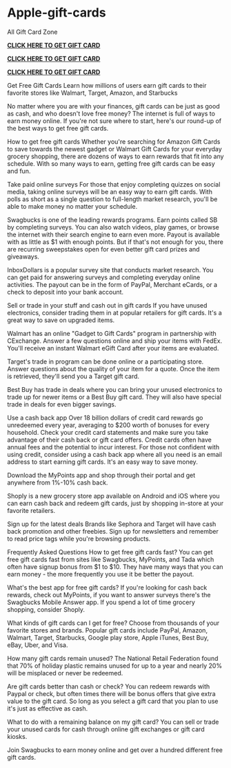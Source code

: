 # Apple-gift-cards
All Gift Card Zone

**[CLICK HERE TO GET GIFT CARD](https://paltonprogram.com/gift-cards/)**

**[CLICK HERE TO GET  GIFT CARD](https://paltonprogram.com/gift-cards/)**

**[CLICK HERE TO GET GIFT CARD](https://paltonprogram.com/gift-cards/)**




Get Free Gift Cards
Learn how millions of users earn gift cards to their favorite stores like Walmart, Target, Amazon, and Starbucks

No matter where you are with your finances, gift cards can be just as good as cash, and who doesn't love free money? The internet is full of ways to earn money online. If you're not sure where to start, here's our round-up of the best ways to get free gift cards.

How to get free gift cards
Whether you're searching for Amazon Gift Cards to save towards the newest gadget or Walmart Gift Cards for your everyday grocery shopping, there are dozens of ways to earn rewards that fit into any schedule. With so many ways to earn, getting free gift cards can be easy and fun.

Take paid online surveys
For those that enjoy completing quizzes on social media, taking online surveys will be an easy way to earn gift cards. With polls as short as a single question to full-length market research, you'll be able to make money no matter your schedule.

Swagbucks is one of the leading rewards programs. Earn points called SB by completing surveys. You can also watch videos, play games, or browse the internet with their search engine to earn even more. Payout is available with as little as $1 with enough points. But if that's not enough for you, there are recurring sweepstakes open for even better gift card prizes and giveaways.

InboxDollars is a popular survey site that conducts market research. You can get paid for answering surveys and completing everyday online activities. The payout can be in the form of PayPal, Merchant eCards, or a check to deposit into your bank account.

Sell or trade in your stuff and cash out in gift cards
If you have unused electronics, consider trading them in at popular retailers for gift cards. It's a great way to save on upgraded items.

Walmart has an online "Gadget to Gift Cards" program in partnership with CExchange. Answer a few questions online and ship your items with FedEx. You'll receive an instant Walmart eGift Card after your items are evaluated.

Target's trade in program can be done online or a participating store. Answer questions about the quality of your item for a quote. Once the item is retrieved, they'll send you a Target gift card.

Best Buy has trade in deals where you can bring your unused electronics to trade up for newer items or a Best Buy gift card. They will also have special trade in deals for even bigger savings.


Use a cash back app
Over 18 billion dollars of credit card rewards go unredeemed every year, averaging to $200 worth of bonuses for every household. Check your credit card statements and make sure you take advantage of their cash back or gift card offers. Credit cards often have annual fees and the potential to incur interest. For those not confident with using credit, consider using a cash back app where all you need is an email address to start earning gift cards. It's an easy way to save money.

Download the MyPoints app and shop through their portal and get anywhere from 1%-10% cash back.

Shoply is a new grocery store app available on Android and iOS where you can earn cash back and redeem gift cards, just by shopping in-store at your favorite retailers.

Sign up for the latest deals
Brands like Sephora and Target will have cash back promotion and other freebies. Sign up for newsletters and remember to read price tags while you're browsing products.

Frequently Asked Questions
How to get free gift cards fast?
You can get free gift cards fast from sites like Swagbucks, MyPoints, and Tada which often have signup bonus from $1 to $10. They have many ways that you can earn money - the more frequently you use it be better the payout.

What's the best app for free gift cards?
If you're looking for cash back rewards, check out MyPoints, if you want to answer surveys there's the Swagbucks Mobile Answer app. If you spend a lot of time grocery shopping, consider Shoply.

What kinds of gift cards can I get for free?
Choose from thousands of your favorite stores and brands. Popular gift cards include PayPal, Amazon, Walmart, Target, Starbucks, Google play store, Apple iTunes, Best Buy, eBay, Uber, and Visa.

How many gift cards remain unused?
The National Retail Federation found that 70% of holiday plastic remains unused for up to a year and nearly 20% will be misplaced or never be redeemed.

Are gift cards better than cash or check?
You can redeem rewards with Paypal or check, but often times there will be bonus offers that give extra value to the gift card. So long as you select a gift card that you plan to use it's just as effective as cash.

What to do with a remaining balance on my gift card?
You can sell or trade your unused cards for cash through online gift exchanges or gift card kiosks.

Join Swagbucks to earn money online and get over a hundred different free gift cards.












